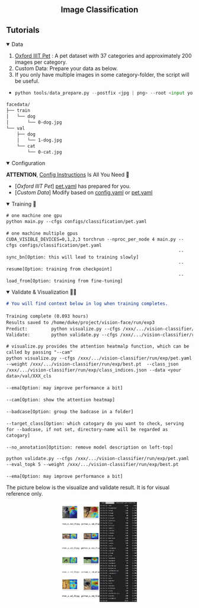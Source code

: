 ## <div align="center">Image Classification</div>

## Tutorials
<details open>
<summary>Data</summary>

1. [Oxford IIIT Pet](../../oxford-iiit-pet/README.md) : A pet dataset with 37 categories and approximately 200 images per category. 
2. Custom Data: Prepare your data as below.
3. If you only have multiple images in some category-folder, the script will be useful.
- ```python
  python tools/data_prepare.py --postfix <jpg | png> --root <input your data realpath> --frac <segment ratio of train-set per category, eg: 0.9 0.6 0.3 0.9 0.9>
  ```
```markdone
facedata/
├── train
│   └── dog
│       └── 0-dog.jpg
└── val
    ├── dog
    │   └── 1-dog.jpg
    └── cat
        └── 0-cat.jpg
```

</details>

<details open>
<summary>Configuration ️</summary>

**ATTENTION**, [Config Instructions](../../configs/classification/README.md) Is All You Need 🌟
- [_Oxford IIIT Pet_] [pet.yaml](../../configs/classification/pet.yaml) has prepared for you.
- [_Custom Data_]  Modify based on [config.yaml](../../configs/classification/complete.yaml) or [pet.yaml](../../configs/classification/pet.yaml)  

</details>

<details open>
<summary>Training 🚀️️</summary>

```shell
# one machine one gpu
python main.py --cfgs configs/classification/pet.yaml

# one machine multiple gpus
CUDA_VISIBLE_DEVICES=0,1,2,3 torchrun --nproc_per_node 4 main.py --cfgs configs/classification/pet.yaml
                                                                 --sync_bn[Option: this will lead to training slowly]
                                                                 --resume[Option: training from checkpoint]
                                                                 --load_from[Option: training from fine-tuning]
```
</details>

<details open>
<summary>Validate & Visualization 🌟🌟</summary>

```markdown
# You will find context below in log when training completes.

Training complete (0.093 hours)  
Results saved to /home/duke/project/vision-face/run/exp3  
Predict:         python visualize.py --cfgs /xxx/.../vision-classifier/run/exp/pet.yaml --weight /xxx/.../vision-classifier/run/exp/best.pt --badcase --class_json /xxx/.../vision-classifier/run/exp/class_indices.json --ema --cam --data <your data>/val/XXX_cls 
Validate:        python validate.py --cfgs /xxx/.../vision-classifier/run/exp/pet.yaml --eval_topk 5 --weight /xxx/.../vision-classifier/run/exp/best.pt --ema
```

```shell
# visualize.py provides the attention heatmalp function, which can be called by passing "--cam"
python visualize.py --cfgs /xxx/.../vision-classifier/run/exp/pet.yaml --weight /xxx/.../vision-classifier/run/exp/best.pt  --class_json /xxx/.../vision-classifier/run/exp/class_indices.json --data <your data>/val/XXX_cls
                                                                                                                                                                                               --ema[Option: may improve performance a bit] 
                                                                                                                                                                                               --cam[Option: show the attention heatmap]
                                                                                                                                                                                               --badcase[Option: group the badcase in a folder]
                                                                                                                                                                                               --target_class[Option: which catogary do you want to check, serving for --badcase, if not set, directory-name will be regarded as catogary]
                                                                                                                                                                                               --no_annotation[Optition: remove model description on left-top]
```

```shell
python validate.py --cfgs /xxx/.../vision-classifier/run/exp/pet.yaml --eval_topk 5 --weight /xxx/.../vision-classifier/run/exp/best.pt 
                                                                                    --ema[Option: may improve performance a bit]
```

The picture below is the visualize and validate result. It is for visual reference only.

<p align="center">
  <img src="../../misc/visual&validation.jpg" width="40%" height="auto" >
</p>
</details>
